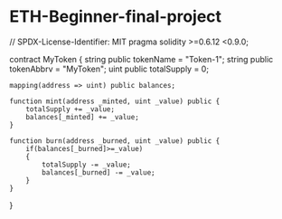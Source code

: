 # ETH-Beginner-final-project


// SPDX-License-Identifier: MIT
pragma solidity >=0.6.12 <0.9.0;

contract MyToken {
    string public tokenName = "Token-1";
    string public tokenAbbrv = "MyToken";
    uint public totalSupply = 0;

    mapping(address => uint) public balances;

    function mint(address _minted, uint _value) public {
        totalSupply += _value;
        balances[_minted] += _value;
    }

    function burn(address _burned, uint _value) public {
        if(balances[_burned]>=_value)
        {
            totalSupply -= _value;
            balances[_burned] -= _value;
        }
    }
}
